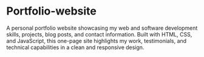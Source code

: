 # Portfolio-website
A personal portfolio website showcasing my web and software development skills, projects, blog posts, and contact information. Built with HTML, CSS, and JavaScript, this one-page site highlights my work, testimonials, and technical capabilities in a clean and responsive design.
